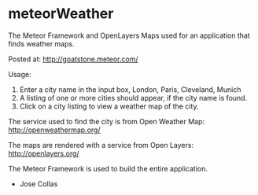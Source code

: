 meteorWeather
=============

The Meteor Framework and OpenLayers Maps used for an application that finds weather maps.

Posted at:
http://goatstone.meteor.com/

Usage:
1. Enter a city name in the input box, London, Paris, Cleveland, Munich
2. A listing of one or more cities should appear, if the city name is found.
3. Click on a city listing to view a weather map of the city.

The service used to find the city is from Open Weather Map:
http://openweathermap.org/

The maps are rendered with a service from Open Layers:
http://openlayers.org/

The Meteor Framework is used to build the entire application.

 - Jose Collas